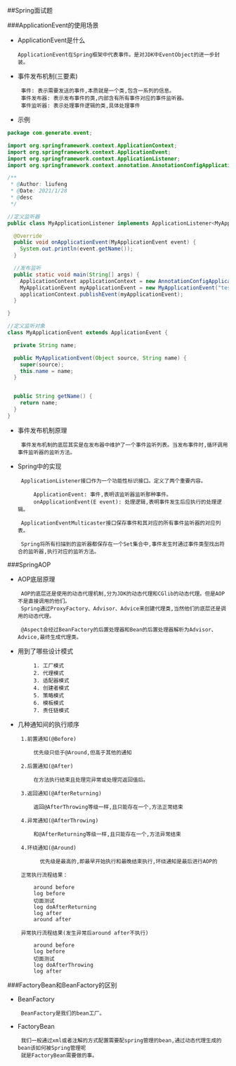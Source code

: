 ##Spring面试题

###ApplicationEvent的使用场景
    
 * ApplicationEvent是什么
        
       ApplicationEvent在Spring框架中代表事件。是对JDK中EventObject的进一步封装。
       
 * 事件发布机制(三要素)
        
        事件: 表示需要发送的事件,本质就是一个类,包含一系列的信息。
        事件发布器: 表示发布事件的类,内部含有所有事件对应的事件监听器。
        事件监听器: 表示处理事件逻辑的类,具体处理事件
        
 * 示例
````java
package com.generate.event;

import org.springframework.context.ApplicationContext;
import org.springframework.context.ApplicationEvent;
import org.springframework.context.ApplicationListener;
import org.springframework.context.annotation.AnnotationConfigApplicationContext;

/**
 * @Author: liufeng
 * @Date: 2021/1/28
 * @desc
 */

//定义监听器
public class MyApplicationListener implements ApplicationListener<MyApplicationEvent> {

  @Override
  public void onApplicationEvent(MyApplicationEvent event) {
    System.out.println(event.getName());
  }

  //发布监听
  public static void main(String[] args) {
    ApplicationContext applicationContext = new AnnotationConfigApplicationContext(MyApplicationListener.class);
    MyApplicationEvent myApplicationEvent = new MyApplicationEvent("test event!", "刘峰");
    applicationContext.publishEvent(myApplicationEvent);
  }

}

//定义监听对象
class MyApplicationEvent extends ApplicationEvent {

  private String name;

  public MyApplicationEvent(Object source, String name) {
    super(source);
    this.name = name;
  }


  public String getName() {
    return name;
  }
}
````

 * 事件发布机制原理
        
        事件发布机制的底层其实是在发布器中维护了一个事件监听列表。当发布事件时,循环调用事件监听器的监听方法。
 
 * Spring中的实现
        
        ApplicationListener接口作为一个功能性标识接口。定义了两个重要内容。
        
            ApplicationEvent: 事件,表明该监听器监听那种事件。
            onApplicationEvent(E event): 处理逻辑,表明事件发生后应执行的处理逻辑。
        
        ApplicationEventMulticaster接口保存事件和其对应的所有事件监听器的对应列表。
        
        Spring将所有扫描到的监听器都保存在一个Set集合中,事件发生时通过事件类型找出符合的监听器,执行对应的监听方法。
###SpringAOP
 
 * AOP底层原理
        
        AOP的底层还是使用的动态代理机制,分为JDK的动态代理和CGlib的动态代理。但是AOP不是直接调用的他们。
        Spring通过ProxyFactory、Advisor、Advice来创建代理类,当然他们的底层还是调用的动态代理。
        
        @Aspect会经过BeanFactory的后置处理器和Bean的后置处理器解析为Advisor、Advice,最终生成代理类。
 
 * 用到了哪些设计模式
        
            1. 工厂模式
            2. 代理模式
            3. 适配器模式
            4. 创建者模式
            5. 策略模式
            6. 模板模式
            7. 责任链模式
 
 * 几种通知间的执行顺序
    
        1.前置通知(@Before)
            
            优先级只低于@Around,但高于其他的通知
            
        2.后置通知(@After)
            
            在方法执行结束且处理完异常或处理完返回值后。
            
        3.返回通知(@AfterReturning)
             
            返回@AfterThrowing等级一样,且只能存在一个,方法正常结束
            
        4.异常通知(@AfterThrowing)
            
            和@AfterReturning等级一样,且只能存在一个,方法异常结束
            
        4.环绕通知(@Around)
        
              优先级是最高的,即最早开始执行和最晚结束执行,环绕通知是最后进行AOP的
        
        正常执行流程结果：
            
            around before
            log before
            切面测试
            log doAfterReturning
            log after
            around after
            
        异常执行流程结果(发生异常后around after不执行)
        
            around before
            log before
            切面测试
            log doAfterThrowing
            log after
 
###FactoryBean和BeanFactory的区别 

 * BeanFactory
        
        BeanFactory是我们的bean工厂。
 
 * FactoryBean
        
        我们一般通过xml或者注解的方式配置需要配spring管理的bean,通过动态代理生成的bean该如何被Spring管理呢
        就是FactoryBean需要做的事。